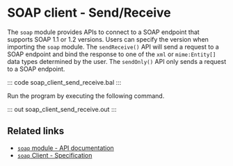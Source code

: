 # SOAP client - Send/Receive

The `soap` module provides APIs to connect to a SOAP endpoint that supports SOAP 1.1 or 1.2 versions. Users can specify the version when importing the `soap` module. The `sendReceive()` API will send a request to a SOAP endpoint and bind the response to one of the `xml` or `mime:Entity[]` data types determined by the user. The `sendOnly()` API only sends a request to a SOAP endpoint.

::: code soap_client_send_receive.bal :::

Run the program by executing the following command.

::: out soap_client_send_receive.out :::

## Related links

- [`soap` module - API documentation](https://central.ballerina.io/ballerina/soap/)
- [`soap` Client - Specification](/spec/soap/#21-client)
